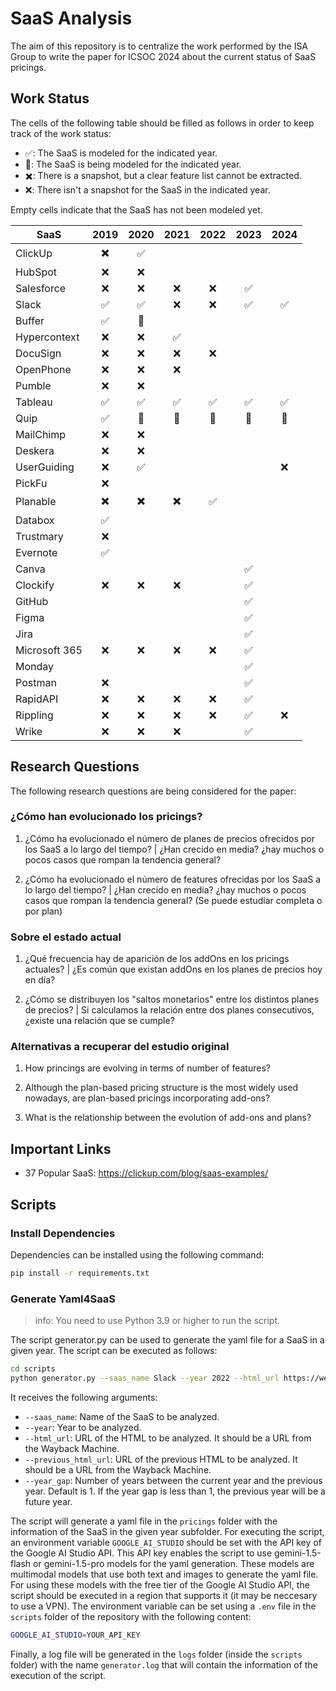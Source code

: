 # SaaS Analysis

The aim of this repository is to centralize the work performed by the ISA Group to write the paper for ICSOC 2024 about the current status of SaaS pricings.

## Work Status

The cells of the following table should be filled as follows in order to keep track of the work status:

- ✅: The SaaS is modeled for the indicated year.
- 🔄: The SaaS is being modeled for the indicated year.
- ✖️: There is a snapshot, but a clear feature list cannot be extracted.
- ❌: There isn't a snapshot for the SaaS in the indicated year.

Empty cells indicate that the SaaS has not been modeled yet.

| SaaS          | 2019 | 2020 | 2021 | 2022 | 2023 | 2024 |
| ------------- | :--: | :--: | :--: | :--: | :--: | :--: |
| ClickUp       |  ✖️   |  ✅  |      |      |      |      |
| HubSpot       |  ❌  |  ❌  |      |      |      |      |
| Salesforce    |  ❌  |  ❌  |  ❌  |  ❌  |  ✅  |      |
| Slack         |  ✅  |  ✅  |  ❌  |  ❌  |  ✅  |  ✅  |
| Buffer        |  ✅  |  🔄  |      |      |      |      |
| Hypercontext  |  ❌  |  ❌  |  ✅  |      |      |      |
| DocuSign      |  ❌  |  ❌  |  ❌  |  ❌  |      |      |
| OpenPhone     |  ❌  |  ❌  |  ❌  |      |      |      |
| Pumble        |  ❌  |  ❌  |      |      |      |      |
| Tableau       |  ✅  |  ✅  |  ✅  |  ✅  |  ✅  |  ✅  |
| Quip          |  ✅  |  🔄  |  🔄  |  🔄  |  🔄  |  🔄  |
| MailChimp     |  ❌  |  ❌  |      |      |      |      |
| Deskera       |  ❌  |  ❌  |      |      |      |      |
| UserGuiding   |  ❌  |  ✅  |      |      |      |  ❌  |
| PickFu        |  ❌  |      |      |      |      |      |
| Planable      |  ✖️  |  ✖️  |  ✖️  |  ✅   |      |      |
| Databox       |  ✅  |      |      |      |      |      |
| Trustmary     |  ❌  |      |      |      |      |      |
| Evernote      |  ✅  |      |      |      |      |      |
| Canva         |      |      |      |      |  ✅  |      |
| Clockify      |  ❌  |  ❌  |  ❌  |      |  ✅  |      |
| GitHub        |      |      |      |      |  ✅  |      |
| Figma         |      |      |      |      |  ✅  |      |
| Jira          |      |      |      |      |  ✅  |      |
| Microsoft 365 |  ❌  |  ❌  |  ❌  |  ❌  |  ✅  |      |
| Monday        |      |      |      |      |  ✅  |      |
| Postman       |  ❌  |      |      |      |  ✅  |      |
| RapidAPI      |  ❌  |  ❌  |  ❌  |  ❌  |  ✅  |      |
| Rippling      |  ❌  |  ❌  |  ❌  |  ❌  |  ✅  |  ❌  |
| Wrike         |  ❌  |  ❌  |  ❌  |      |  ✅  |      |

## Research Questions

The following research questions are being considered for the paper:

### ¿Cómo han evolucionado los pricings?

1. ¿Cómo ha evolucionado el número de planes de precios ofrecidos por los SaaS a lo largo del tiempo? | ¿Han crecido en media? ¿hay muchos o pocos casos que rompan la tendencia general?

2. ¿Cómo ha evolucionado el número de features ofrecidas por los SaaS a lo largo del tiempo? | ¿Han crecido en media? ¿hay muchos o pocos casos que rompan la tendencia general? (Se puede estudiar completa o por plan)

### Sobre el estado actual

1. ¿Qué frecuencia hay de aparición de los addOns en los pricings actuales? | ¿Es común que existan addOns en los planes de precios hoy en día?

2. ¿Cómo se distribuyen los "saltos monetarios" entre los distintos planes de precios? | Si calculamos la relación entre dos planes consecutivos, ¿existe una relación que se cumple?

### Alternativas a recuperar del estudio original

1. How princings are evolving in terms of number of features?

2. Although the plan-based pricing structure is the most widely used nowadays, are plan-based pricings incorporating add-ons?

3. What is the relationship between the evolution of add-ons and plans?

## Important Links

- 37 Popular SaaS: https://clickup.com/blog/saas-examples/

## Scripts

### Install Dependencies

Dependencies can be installed using the following command: 

```bash
pip install -r requirements.txt
```

### Generate Yaml4SaaS

> info: You need to use Python 3.9 or higher to run the script.

The script generator.py can be used to generate the yaml file for a SaaS in a given year. The script can be executed as follows:

```bash
cd scripts
python generator.py --saas_name Slack --year 2022 --html_url https://web.archive.org/web/20201022160503/https://slack.com/intl/es-es/pricing --previous_html_url https://web.archive.org/web/20191031074849/https://slack.com/intl/es-es/pricing --year-gap 1
```

It receives the following arguments:
- `--saas_name`: Name of the SaaS to be analyzed.
- `--year`: Year to be analyzed.
- `--html_url`: URL of the HTML to be analyzed. It should be a URL from the Wayback Machine.
- `--previous_html_url`: URL of the previous HTML to be analyzed. It should be a URL from the Wayback Machine.
- `--year_gap`: Number of years between the current year and the previous year. Default is 1. If the year gap is less than 1, the previous year will be a future year.

The script will generate a yaml file in the `pricings` folder with the information of the SaaS in the given year subfolder. For executing the script, an environment variable `GOOGLE_AI_STUDIO` should be set with the API key of the Google AI Studio API. This API key enables the script to use gemini-1.5-flash or gemini-1.5-pro models for the yaml generation. These models are multimodal models that use both text and images to generate the yaml file. For using these models with the free tier of the Google AI Studio API, the script should be executed in a region that supports it (it may be neccesary to use a VPN). The environment variable can be set using a `.env` file in the `scripts` folder of the repository with the following content:

```bash
GOOGLE_AI_STUDIO=YOUR_API_KEY
```

Finally, a log file will be generated in the `logs` folder (inside the `scripts` folder) with the name `generator.log` that will contain the information of the execution of the script.